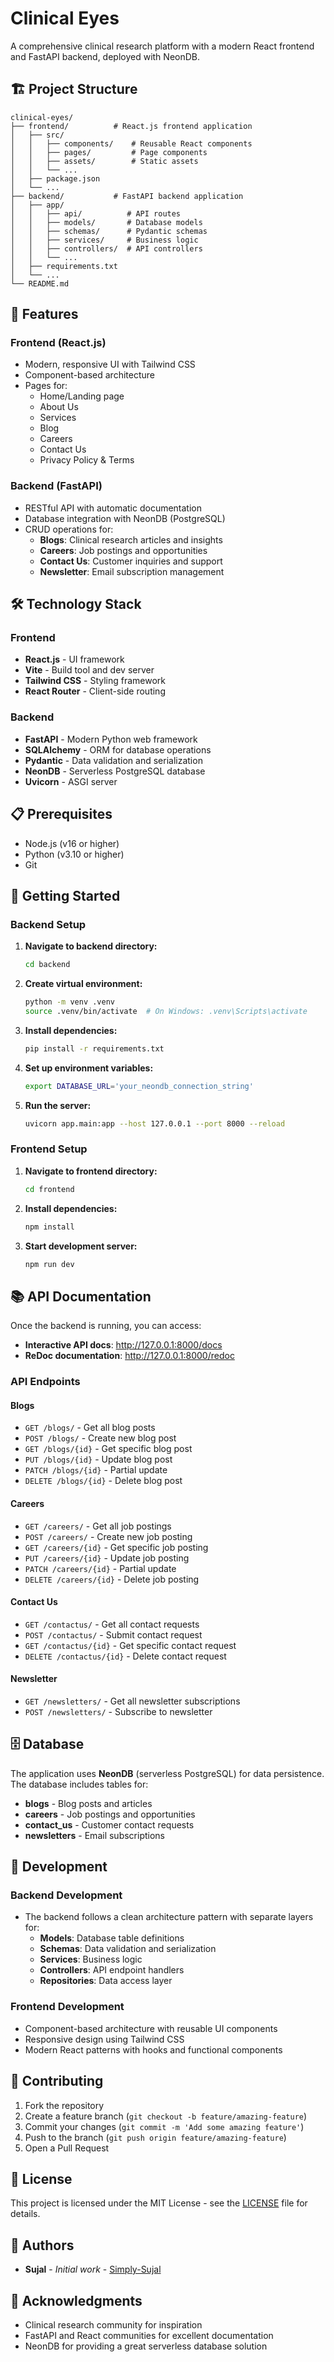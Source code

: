 # Clinical Eyes

A comprehensive clinical research platform with a modern React frontend and FastAPI backend, deployed with NeonDB.

## 🏗️ Project Structure

```
clinical-eyes/
├── frontend/          # React.js frontend application
│   ├── src/
│   │   ├── components/    # Reusable React components
│   │   ├── pages/         # Page components
│   │   ├── assets/        # Static assets
│   │   └── ...
│   ├── package.json
│   └── ...
├── backend/           # FastAPI backend application
│   ├── app/
│   │   ├── api/          # API routes
│   │   ├── models/       # Database models
│   │   ├── schemas/      # Pydantic schemas
│   │   ├── services/     # Business logic
│   │   ├── controllers/  # API controllers
│   │   └── ...
│   ├── requirements.txt
│   └── ...
└── README.md
```

## 🚀 Features

### Frontend (React.js)
- Modern, responsive UI with Tailwind CSS
- Component-based architecture
- Pages for:
  - Home/Landing page
  - About Us
  - Services
  - Blog
  - Careers
  - Contact Us
  - Privacy Policy & Terms

### Backend (FastAPI)
- RESTful API with automatic documentation
- Database integration with NeonDB (PostgreSQL)
- CRUD operations for:
  - **Blogs**: Clinical research articles and insights
  - **Careers**: Job postings and opportunities
  - **Contact Us**: Customer inquiries and support
  - **Newsletter**: Email subscription management

## 🛠️ Technology Stack

### Frontend
- **React.js** - UI framework
- **Vite** - Build tool and dev server
- **Tailwind CSS** - Styling framework
- **React Router** - Client-side routing

### Backend
- **FastAPI** - Modern Python web framework
- **SQLAlchemy** - ORM for database operations
- **Pydantic** - Data validation and serialization
- **NeonDB** - Serverless PostgreSQL database
- **Uvicorn** - ASGI server

## 📋 Prerequisites

- Node.js (v16 or higher)
- Python (v3.10 or higher)
- Git

## 🚀 Getting Started

### Backend Setup

1. **Navigate to backend directory:**
   ```bash
   cd backend
   ```

2. **Create virtual environment:**
   ```bash
   python -m venv .venv
   source .venv/bin/activate  # On Windows: .venv\Scripts\activate
   ```

3. **Install dependencies:**
   ```bash
   pip install -r requirements.txt
   ```

4. **Set up environment variables:**
   ```bash
   export DATABASE_URL='your_neondb_connection_string'
   ```

5. **Run the server:**
   ```bash
   uvicorn app.main:app --host 127.0.0.1 --port 8000 --reload
   ```

### Frontend Setup

1. **Navigate to frontend directory:**
   ```bash
   cd frontend
   ```

2. **Install dependencies:**
   ```bash
   npm install
   ```

3. **Start development server:**
   ```bash
   npm run dev
   ```

## 📚 API Documentation

Once the backend is running, you can access:
- **Interactive API docs**: http://127.0.0.1:8000/docs
- **ReDoc documentation**: http://127.0.0.1:8000/redoc

### API Endpoints

#### Blogs
- `GET /blogs/` - Get all blog posts
- `POST /blogs/` - Create new blog post
- `GET /blogs/{id}` - Get specific blog post
- `PUT /blogs/{id}` - Update blog post
- `PATCH /blogs/{id}` - Partial update
- `DELETE /blogs/{id}` - Delete blog post

#### Careers
- `GET /careers/` - Get all job postings
- `POST /careers/` - Create new job posting
- `GET /careers/{id}` - Get specific job posting
- `PUT /careers/{id}` - Update job posting
- `PATCH /careers/{id}` - Partial update
- `DELETE /careers/{id}` - Delete job posting

#### Contact Us
- `GET /contactus/` - Get all contact requests
- `POST /contactus/` - Submit contact request
- `GET /contactus/{id}` - Get specific contact request
- `DELETE /contactus/{id}` - Delete contact request

#### Newsletter
- `GET /newsletters/` - Get all newsletter subscriptions
- `POST /newsletters/` - Subscribe to newsletter

## 🗄️ Database

The application uses **NeonDB** (serverless PostgreSQL) for data persistence. The database includes tables for:

- **blogs** - Blog posts and articles
- **careers** - Job postings and opportunities
- **contact_us** - Customer contact requests
- **newsletters** - Email subscriptions

## 🔧 Development

### Backend Development
- The backend follows a clean architecture pattern with separate layers for:
  - **Models**: Database table definitions
  - **Schemas**: Data validation and serialization
  - **Services**: Business logic
  - **Controllers**: API endpoint handlers
  - **Repositories**: Data access layer

### Frontend Development
- Component-based architecture with reusable UI components
- Responsive design using Tailwind CSS
- Modern React patterns with hooks and functional components

## 📝 Contributing

1. Fork the repository
2. Create a feature branch (`git checkout -b feature/amazing-feature`)
3. Commit your changes (`git commit -m 'Add some amazing feature'`)
4. Push to the branch (`git push origin feature/amazing-feature`)
5. Open a Pull Request

## 📄 License

This project is licensed under the MIT License - see the [LICENSE](LICENSE) file for details.

## 👥 Authors

- **Sujal** - *Initial work* - [Simply-Sujal](https://github.com/Simply-Sujal)

## 🙏 Acknowledgments

- Clinical research community for inspiration
- FastAPI and React communities for excellent documentation
- NeonDB for providing a great serverless database solution
